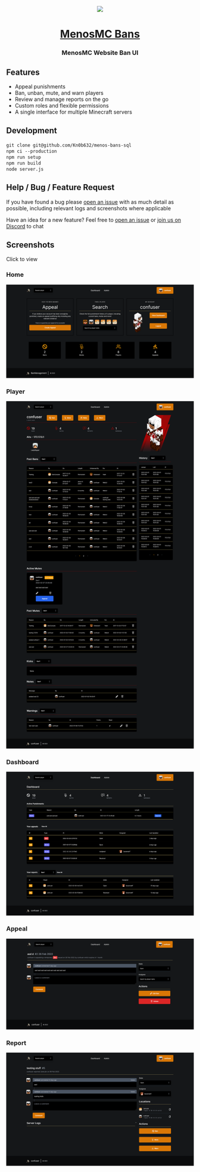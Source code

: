 <p align="center">
  <a href="https://banmanagement.com">
    <img src="https://banmanagement.com/images/banmanager-icon.png" height="128">
    <h1 align="center">MenosMC Bans</h1>
  </a>
</p>

<h3 align="center">
	MenosMC Website Ban UI
</h3>

## Features
- Appeal punishments
- Ban, unban, mute, and warn players
- Review and manage reports on the go
- Custom roles and flexible permissions
- A single interface for multiple Minecraft servers
## Development
```
git clone git@github.com/Kn0b632/menos-bans-sql
npm ci --production
npm run setup
npm run build
node server.js
```

## Help / Bug / Feature Request
If you have found a bug please [open an issue](https://github.com/Kn0b632/menos-bans-sql/issues/new) with as much detail as possible, including relevant logs and screenshots where applicable

Have an idea for a new feature? Feel free to [open an issue](https://github.com/Kn0b632/menos-bans-sql/issues/new) or [join us on Discord](https://discord.gg/UnE5tMmTB8) to chat

## Screenshots
Click to view

### Home
[![Home](https://github.com/BanManagement/BanManager-WebUI/blob/assets/welcome.png?raw=true)](welcome.png)

### Player
[![Player](https://github.com/BanManagement/BanManager-WebUI/blob/assets/player.png?raw=true)](player.png)

### Dashboard
[![Dashboard](https://github.com/BanManagement/BanManager-WebUI/blob/assets/dashboard.png?raw=true)](dashboard.png)

### Appeal
[![Appeal](https://github.com/BanManagement/BanManager-WebUI/blob/assets/appeal.png?raw=true)](appeal.png)

### Report
[![Report](https://github.com/BanManagement/BanManager-WebUI/blob/assets/report.png?raw=true)](report.png)
